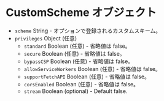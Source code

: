 # CustomScheme オブジェクト

* `scheme` String - オプションで登録されるカスタムスキーム。
* `privileges` Object (任意)
  * `standard` Boolean (任意) - 省略値は false。
  * `secure` Boolean (任意) - 省略値は false。
  * `bypassCSP` Boolean (任意) - 省略値は false。
  * `allowServiceWorkers` Boolean (任意) - 省略値は false。
  * `supportFetchAPI` Boolean (任意) - 省略値は false。
  * `corsEnabled` Boolean (任意) - 省略値は false。
  * `stream` Boolean (optional) - Default false.
